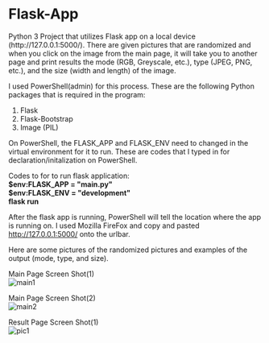 <h1>Flask-App</h1>
Python 3 Project that utilizes Flask app on a local device (http://127.0.0.1:5000/). 
There are given pictures that are randomized and when you click on the image from the main page, it 
will take you to another page and print results the mode (RGB, Greyscale, etc.),
type (JPEG, PNG, etc.), and the size (width and length) of the image.

I used PowerShell(admin) for this process.
These are the following Python packages that is required in the program:

1. Flask
2. Flask-Bootstrap
3. Image (PIL)

On PowerShell, the FLASK_APP and FLASK_ENV need to changed in the virtual environment for it to run. 
These are codes that I typed in for declaration/initalization on PowerShell.

Codes to for to run flask application:</br>
<b> $env:FLASK_APP = "main.py"</b></br>
<b> $env:FLASK_ENV = "development" </b></br>
<b> flask run </b></br>

After the flask app is running, PowerShell will tell the location where the app is running on. I used Mozilla FireFox and 
copy and pasted http://127.0.0.1:5000/ onto the urlbar. 

Here are some pictures of the randomized pictures and examples of the output (mode, type, and size).

Main Page Screen Shot(1)</br>
![main1](https://user-images.githubusercontent.com/38510468/59983722-ff956980-95d7-11e9-9d04-e6b26b42598b.png)

Main Page Screen Shot(2)</br>
![main2](https://user-images.githubusercontent.com/38510468/59983727-15a32a00-95d8-11e9-80e4-6fca0197518d.png)

Result Page Screen Shot(1)</br>
![pic1](https://user-images.githubusercontent.com/38510468/59983741-22c01900-95d8-11e9-8e87-9b547e7cc586.png)
